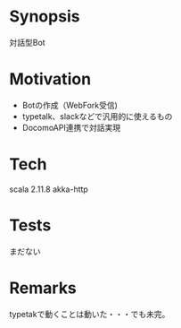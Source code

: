 # Synopsis
対話型Bot

# Motivation
* Botの作成（WebFork受信)
* typetalk、slackなどで汎用的に使えるもの
* DocomoAPI連携で対話実現

# Tech
scala 2.11.8
akka-http

# Tests
まだない

# Remarks
typetakで動くことは動いた・・・でも未完。
